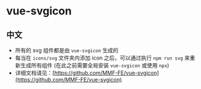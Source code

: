 # vue-svgicon

## 中文

- 所有的 svg 组件都是由 `vue-svgicon` 生成的
- 每当在 `icons/svg` 文件夹内添加 icon 之后，可以通过执行 `npm run svg` 来重新生成所有组件 (在此之前需要全局安装 `vue-svgicon` 或使用 `npx`)
- 详细文档请见：[https://github.com/MMF-FE/vue-svgicon](https://github.com/MMF-FE/vue-svgicon)
